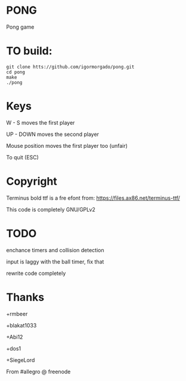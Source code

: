 PONG
====

Pong game


TO build:
=========

```
git clone htts://github.com/igormorgado/pong.git
cd pong
make
./pong
```

Keys
====

W - S moves the first player

UP - DOWN moves the second player

Mouse position moves the first player too (unfair)

To quit (ESC)


Copyright
=========

Terminus bold ttf is a fre efont from: https://files.ax86.net/terminus-ttf/

This code is completely GNU/GPLv2

TODO
====

enchance timers and collision detection

input is laggy with the ball timer, fix that

rewrite code completely

Thanks
=====

+rmbeer

+blakat1033

+Abi12

+dos1

+SiegeLord

From #allegro @ freenode
